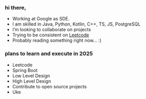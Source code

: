 ### hi there,

- Working at Google as SDE.
- I am skilled in Java, Python, Kotlin, C++, TS, JS, PostgreSQL
- I’m looking to collaborate on projects
- Trying to be consistent on [Leetcode](https://leetcode.com/ankanchanda/)
- Probably reading something right now... :)

### plans to learn and execute in 2025
- Leetcode
- Spring Boot
- Low Level Design
- High Level Design
- Contribute to open source projects
- Uke
